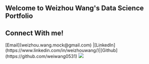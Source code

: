 <h2> Welcome to Weizhou Wang's Data Science Portfolio </h2>


<h2> Connect With me!</h2>
[Email](weizhou.wang.mock@gmail.com) |[LinkedIn](https://www.linkedin.com/in/weizhouwang/)|[Github](https://github.com/weiwang0531)

<body>
	<img src="http://wisebread.killeracesmedia.netdna-cdn.com/files/fruganomics/imagecache/605x340/blog-images/gold-coins-stock-market-investment-Dollarphotoclub_50775754.jpg" />
</body>


